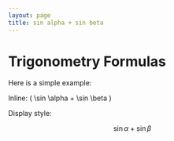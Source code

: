 ```yaml
---
layout: page
title: sin alpha + sin beta
---
```


# Trigonometry Formulas

Here is a simple example:

Inline: \( \sin \alpha + \sin \beta \)

Display style:

$$
\sin \alpha + \sin \beta
$$
